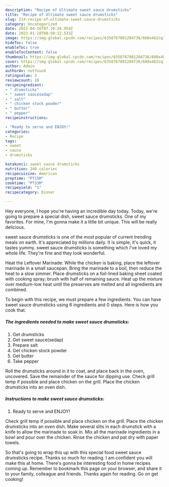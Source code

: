 ```yaml
---
description: "Recipe of Ultimate sweet sauce drumsticks"
title: "Recipe of Ultimate sweet sauce drumsticks"
slug: 214-recipe-of-ultimate-sweet-sauce-drumsticks
category: Uncategorized
date: 2022-04-16T07:10:34.954Z
date: 2023-01-18T08:50:12.533Z
image: https://img-global.cpcdn.com/recipes/6358767801204736/680x482cq70/sweet-sauce-drumsticks-recipe-main-photo.jpg
hideToc: false
enableToc: true
enableTocContent: false
thumbnail: https://img-global.cpcdn.com/recipes/6358767801204736/680x482cq70/sweet-sauce-drumsticks-recipe-main-photo.jpg
cover: https://img-global.cpcdn.com/recipes/6358767801204736/680x482cq70/sweet-sauce-drumsticks-recipe-main-photo.jpg
author: Admin
authorAv: notfound
ratingvalue: 3
reviewcount: 18
recipeingredient:
- " drumsticks"
- " sweet saucesedap"
- " salt"
- " chicken stock powder"
- " butter"
- " pepper"
recipeinstructions:

- "Ready to serve and ENJOY!"
categories:
- Recipe
tags:
- sweet
- sauce
- drumsticks

katakunci: sweet sauce drumsticks 
nutrition: 240 calories
recipecuisine: American
preptime: "PT15M"
cooktime: "PT33M"
recipeyield: "1"
recipecategory: Dinner

---
```



Hey everyone, I hope you're having an incredible day today. Today, we're going to prepare a special dish, sweet sauce drumsticks. One of my favorites. For mine, I'm gonna make it a little bit unique. This will be really delicious.

sweet sauce drumsticks is one of the most popular of current trending meals on earth. It's appreciated by millions daily. It is simple, it's quick, it tastes yummy. sweet sauce drumsticks is something which I've loved my whole life. They're fine and they look wonderful.

Heat the Leftover Marinade: While the chicken is baking, place the leftover marinade in a small saucepan. Bring the marinade to a boil, then reduce the heat to a slow simmer. Place drumsticks on a foil-lined baking sheet coated with cooking spray; brush with half of remaining sauce. Heat up the mixture over medium-low heat until the preserves are melted and all ingredients are combined.


To begin with this recipe, we must prepare a few ingredients. You can have sweet sauce drumsticks using 6 ingredients and 0 steps. Here is how you cook that.

<!--inarticleads1-->

##### The ingredients needed to make sweet sauce drumsticks:

1. Get  drumsticks
1. Get  sweet sauce(sedap)
1. Prepare  salt
1. Get  chicken stock powder
1. Get  butter
1. Take  pepper


Roll the drumsticks around in it to coat, and place back in the oven, uncovered. Save the remainder of the sauce for dipping use. Check grill temp if possible and place chicken on the grill. Place the chicken drumsticks into an oven dish. 

<!--inarticleads2-->

##### Instructions to make sweet sauce drumsticks:


1. Ready to serve and ENJOY!

Check grill temp if possible and place chicken on the grill. Place the chicken drumsticks into an oven dish. Make several slits in each drumstick with a knife to allow the marinade to soak in. Mix all the marinade ingredients in a bowl and pour over the chicken. Rinse the chicken and pat dry with paper towels. 

So that's going to wrap this up with this special food sweet sauce drumsticks recipe. Thanks so much for reading. I am confident you will make this at home. There's gonna be interesting food in home recipes coming up. Remember to bookmark this page on your browser, and share it to your family, colleague and friends. Thanks again for reading. Go on get cooking!
